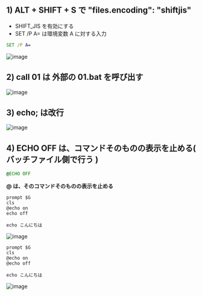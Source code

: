 ## 1) ALT + SHIFT + S で "files.encoding": "shiftjis" 
- SHIFT_JIS を有効にする
- SET /P A= は環境変数 A に対する入力
```bat
SET /P A=
```
![image](https://user-images.githubusercontent.com/1501327/163923158-10662953-bdab-4229-bd18-5a8127d72470.png)


## 2) call 01 は 外部の 01.bat を呼び出す
![image](https://user-images.githubusercontent.com/1501327/163923615-89295ef9-792f-49d1-9831-081c717e7a0e.png)


## 3) echo; は改行
![image](https://user-images.githubusercontent.com/1501327/163923425-526ef14e-8611-4c08-a836-2d595e632516.png)

## 4) ECHO OFF は、コマンドそのものの表示を止める( バッチファイル側で行う )
```bat
@ECHO OFF 
```
**@ は、そのコマンドそのものの表示を止める**
```
prompt $G
cls
@echo on
echo off

echo こんにちは
```
![image](https://user-images.githubusercontent.com/1501327/163926338-9226e247-b627-49d0-908d-0fc9e04ca251.png)

```
prompt $G
cls
@echo on
@echo off

echo こんにちは
```
![image](https://user-images.githubusercontent.com/1501327/163926405-04dd6bbf-f319-492a-9930-c0eb9833a0ba.png)
